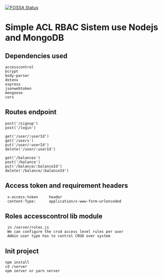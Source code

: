 [![FOSSA Status](https://app.fossa.com/api/projects/git%2Bgithub.com%2FGuillerbr%2Frbac-node-acl-mongo.svg?type=small)](https://app.fossa.com/projects/git%2Bgithub.com%2FGuillerbr%2Frbac-node-acl-mongo?ref=badge_small)

# Simple ACL RBAC Sistem use Nodejs and MongoDB


## Dependencies used

    accesscontrol 
    bcrypt 
    body-parser
    dotenv 
    express 
    jsonwebtoken 
    mongoose
    cors 



## Routes endpoint

    post('/signup')
    post('/login')

    get('/user/:userId')
    get('/users')
    put('/user/:userId')
    delete('/user/:userId')

    get('/balances')
    post('/balance')
    put('/balance/:balanceId')
    delete('/balance/:balanceId')


## Access token and requirement headers

     x-access-token     header
     content-Type:      application/x-www-form-urlencoded  


## Roles accesscontrol lib module
    
     in /server/roles.js    
     We can configure the crud access level rules per user
     Admin user type has to control CRUD over system
      

    
## Init project

    npm install 
    cd /server
    npm server or yarn server
    